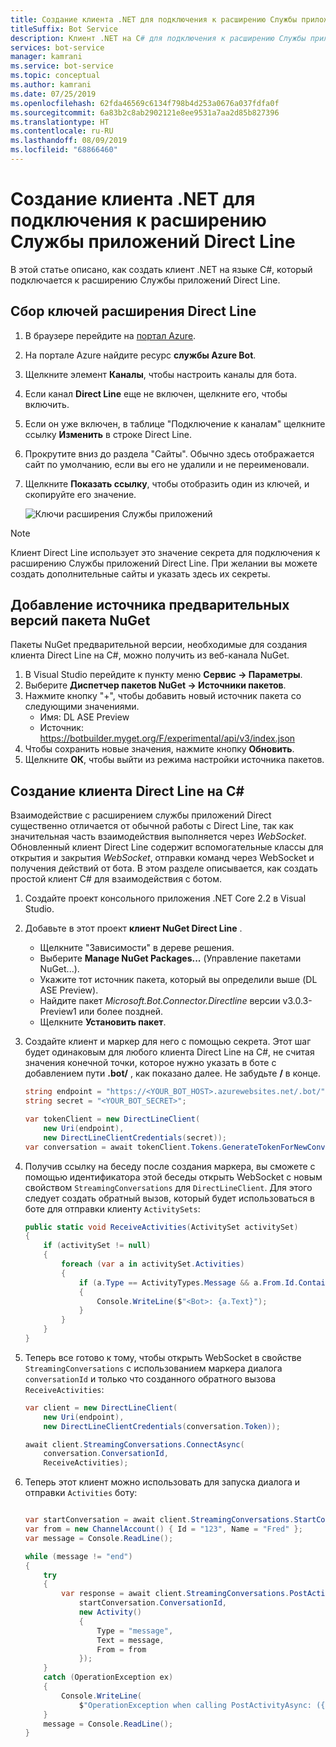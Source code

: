 ```yaml
---
title: Создание клиента .NET для подключения к расширению Службы приложений Direct Line
titleSuffix: Bot Service
description: Клиент .NET на C# для подключения к расширению Службы приложений Direct Line
services: bot-service
manager: kamrani
ms.service: bot-service
ms.topic: conceptual
ms.author: kamrani
ms.date: 07/25/2019
ms.openlocfilehash: 62fda46569c6134f798b4d253a0676a037fdfa0f
ms.sourcegitcommit: 6a83b2c8ab2902121e8ee9531a7aa2d85b827396
ms.translationtype: HT
ms.contentlocale: ru-RU
ms.lasthandoff: 08/09/2019
ms.locfileid: "68866460"
---
```

# <a name="create-net-client-to-connect-to-direct-line-app-service-extension"></a>Создание клиента .NET для подключения к расширению Службы приложений Direct Line

В этой статье описано, как создать клиент .NET на языке C#, который подключается к расширению Службы приложений Direct Line.

## <a name="gather-your-direct-line-extension-keys"></a>Сбор ключей расширения Direct Line

1. В браузере перейдите на [портал Azure](https://portal.azure.com/).
1. На портале Azure найдите ресурс **службы Azure Bot**.
1. Щелкните элемент **Каналы**, чтобы настроить каналы для бота.
1. Если канал **Direct Line** еще не включен, щелкните его, чтобы включить. 
1. Если он уже включен, в таблице "Подключение к каналам" щелкните ссылку **Изменить** в строке Direct Line.
1. Прокрутите вниз до раздела "Сайты". Обычно здесь отображается сайт по умолчанию, если вы его не удалили и не переименовали.
1. Щелкните **Показать ссылку**, чтобы отобразить один из ключей, и скопируйте его значение.

    ![Ключи расширения Службы приложений](./media/channels/direct-line-extension-extension-keys-net-client.png)

> [!NOTE]
> Клиент Direct Line использует это значение секрета для подключения к расширению Службы приложений Direct Line. При желании вы можете создать дополнительные сайты и указать здесь их секреты.

## <a name="add-the-preview-nuget-package-source"></a>Добавление источника предварительных версий пакета NuGet

Пакеты NuGet предварительной версии, необходимые для создания клиента Direct Line на C#, можно получить из веб-канала NuGet.

1. В Visual Studio перейдите к пункту меню **Сервис -> Параметры**.
1. Выберите **Диспетчер пакетов NuGet -> Источники пакетов**.
1. Нажмите кнопку "+", чтобы добавить новый источник пакета со следующими значениями.
    - Имя: DL ASE Preview
    - Источник: https://botbuilder.myget.org/F/experimental/api/v3/index.json
1. Чтобы сохранить новые значения, нажмите кнопку **Обновить**.
1. Щелкните **ОК**, чтобы выйти из режима настройки источника пакетов.

## <a name="create-a-c-direct-line-client"></a>Создание клиента Direct Line на C#

Взаимодействие с расширением службы приложений Direct существенно отличается от обычной работы с Direct Line, так как значительная часть взаимодействия выполняется через *WebSocket*. Обновленный клиент Direct Line содержит вспомогательные классы для открытия и закрытия *WebSocket*, отправки команд через WebSocket и получения действий от бота. В этом разделе описывается, как создать простой клиент C# для взаимодействия с ботом.

1. Создайте проект консольного приложения .NET Core 2.2 в Visual Studio.
1. Добавьте в этот проект **клиент NuGet Direct Line** .
    - Щелкните "Зависимости" в дереве решения.
    - Выберите **Manage NuGet Packages...** (Управление пакетами NuGet...).
    - Укажите тот источник пакета, который вы определили выше (DL ASE Preview).
    - Найдите пакет *Microsoft.Bot.Connector.Directline* версии v3.0.3-Preview1 или более поздней.
    - Щелкните **Установить пакет**.
1. Создайте клиент и маркер для него с помощью секрета. Этот шаг будет одинаковым для любого клиента Direct Line на C#, не считая значения конечной точки, которое нужно указать в боте с добавлением пути **.bot/** , как показано далее. Не забудьте **/** в конце.

    ```csharp
    string endpoint = "https://<YOUR_BOT_HOST>.azurewebsites.net/.bot/";
    string secret = "<YOUR_BOT_SECRET>";

    var tokenClient = new DirectLineClient(
        new Uri(endpoint),
        new DirectLineClientCredentials(secret));
    var conversation = await tokenClient.Tokens.GenerateTokenForNewConversationAsync();
    ```

1. Получив ссылку на беседу после создания маркера, вы сможете с помощью идентификатора этой беседы открыть WebSocket с новым свойством `StreamingConversations` для `DirectLineClient`. Для этого следует создать обратный вызов, который будет использоваться в боте для отправки клиенту `ActivitySets`:

    ```csharp
    public static void ReceiveActivities(ActivitySet activitySet)
    {
        if (activitySet != null)
        {
            foreach (var a in activitySet.Activities)
            {
                if (a.Type == ActivityTypes.Message && a.From.Id.Contains("bot"))
                {
                    Console.WriteLine($"<Bot>: {a.Text}");
                }
            }
        }
    }
    ```

1. Теперь все готово к тому, чтобы открыть WebSocket в свойстве `StreamingConversations` с использованием маркера диалога `conversationId` и только что созданного обратного вызова `ReceiveActivities`:

    ```csharp
    var client = new DirectLineClient(
        new Uri(endpoint),
        new DirectLineClientCredentials(conversation.Token));

    await client.StreamingConversations.ConnectAsync(
        conversation.ConversationId,
        ReceiveActivities);
    ```

1. Теперь этот клиент можно использовать для запуска диалога и отправки `Activities` боту:

    ```csharp

    var startConversation = await client.StreamingConversations.StartConversationAsync();
    var from = new ChannelAccount() { Id = "123", Name = "Fred" };
    var message = Console.ReadLine();

    while (message != "end")
    {
        try
        {
            var response = await client.StreamingConversations.PostActivityAsync(
                startConversation.ConversationId,
                new Activity()
                {
                    Type = "message",
                    Text = message,
                    From = from
                });
        }
        catch (OperationException ex)
        {
            Console.WriteLine(
                $"OperationException when calling PostActivityAsync: ({ex.StatusCode})");
        }
        message = Console.ReadLine();
    }
    ```
